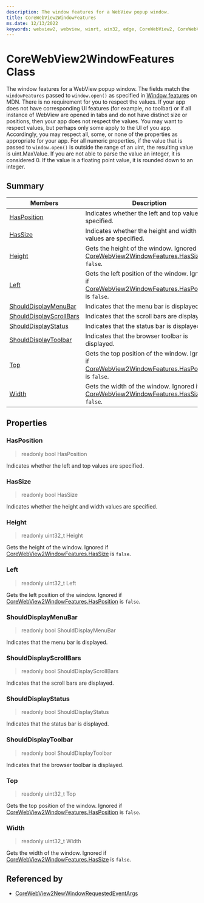 ```yaml
---
description: The window features for a WebView popup window.
title: CoreWebView2WindowFeatures
ms.date: 12/13/2022
keywords: webview2, webview, winrt, win32, edge, CoreWebView2, CoreWebView2Controller, browser control, edge html, CoreWebView2WindowFeatures
---
```


# CoreWebView2WindowFeatures Class



The window features for a WebView popup window.
The fields match the `windowFeatures` passed to `window.open()` as specified in [Window features](https://developer.mozilla.org/docs/Web/API/Window/open#Window_features) on MDN. There is no requirement for you to respect the values. If your app does not have corresponding UI features (for example, no toolbar) or if all instance of WebView are opened in tabs and do not have distinct size or positions, then your app does not respect the values. You may want to respect values, but perhaps only some apply to the UI of you app. Accordingly, you may respect all, some, or none of the properties as appropriate for your app. For all numeric properties, if the value that is passed to `window.open()` is outside the range of an uint, the resulting value is uint.MaxValue. If you are not able to parse the value an integer, it is considered 0. If the value is a floating point value, it is rounded down to an integer.

## Summary

Members|Description
--|--
[HasPosition](#hasposition) | Indicates whether the left and top values are specified.
[HasSize](#hassize) | Indicates whether the height and width values are specified.
[Height](#height) | Gets the height of the window. Ignored if [CoreWebView2WindowFeatures.HasSize](corewebview2windowfeatures.md#hassize) is `false`.
[Left](#left) | Gets the left position of the window. Ignored if [CoreWebView2WindowFeatures.HasPosition](corewebview2windowfeatures.md#hasposition) is `false`.
[ShouldDisplayMenuBar](#shoulddisplaymenubar) | Indicates that the menu bar is displayed.
[ShouldDisplayScrollBars](#shoulddisplayscrollbars) | Indicates that the scroll bars are displayed.
[ShouldDisplayStatus](#shoulddisplaystatus) | Indicates that the status bar is displayed.
[ShouldDisplayToolbar](#shoulddisplaytoolbar) | Indicates that the browser toolbar is displayed.
[Top](#top) | Gets the top position of the window. Ignored if [CoreWebView2WindowFeatures.HasPosition](corewebview2windowfeatures.md#hasposition) is `false`.
[Width](#width) | Gets the width of the window. Ignored if [CoreWebView2WindowFeatures.HasSize](corewebview2windowfeatures.md#hassize) is `false`.

## Properties

### HasPosition

> readonly  bool HasPosition

Indicates whether the left and top values are specified.

### HasSize

> readonly  bool HasSize

Indicates whether the height and width values are specified.

### Height

> readonly  uint32_t Height

Gets the height of the window. Ignored if [CoreWebView2WindowFeatures.HasSize](corewebview2windowfeatures.md#hassize) is `false`.

### Left

> readonly  uint32_t Left

Gets the left position of the window. Ignored if [CoreWebView2WindowFeatures.HasPosition](corewebview2windowfeatures.md#hasposition) is `false`.

### ShouldDisplayMenuBar

> readonly  bool ShouldDisplayMenuBar

Indicates that the menu bar is displayed.

### ShouldDisplayScrollBars

> readonly  bool ShouldDisplayScrollBars

Indicates that the scroll bars are displayed.

### ShouldDisplayStatus

> readonly  bool ShouldDisplayStatus

Indicates that the status bar is displayed.

### ShouldDisplayToolbar

> readonly  bool ShouldDisplayToolbar

Indicates that the browser toolbar is displayed.

### Top

> readonly  uint32_t Top

Gets the top position of the window. Ignored if [CoreWebView2WindowFeatures.HasPosition](corewebview2windowfeatures.md#hasposition) is `false`.

### Width

> readonly  uint32_t Width

Gets the width of the window. Ignored if [CoreWebView2WindowFeatures.HasSize](corewebview2windowfeatures.md#hassize) is `false`.






## Referenced by

- [CoreWebView2NewWindowRequestedEventArgs](corewebview2newwindowrequestedeventargs.md)
